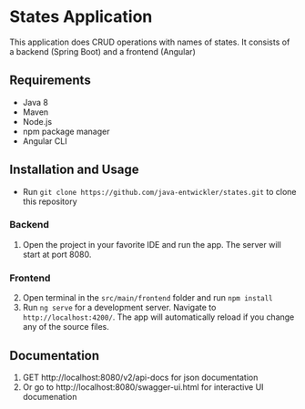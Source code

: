 # States Application

This application does CRUD operations with names of states. It consists of a backend (Spring Boot) and a frontend (Angular) 

## Requirements

* Java 8
* Maven
* Node.js
* npm package manager
* Angular CLI


## Installation and Usage
* Run `git clone https://github.com/java-entwickler/states.git` to clone this repository

### Backend
1. Open the project in your favorite IDE and run the app. The server will start at port 8080.

### Frontend
2. Open terminal in the `src/main/frontend` folder and run `npm install`
2. Run `ng serve` for a development server. Navigate to `http://localhost:4200/`. The app will automatically reload if you change any of the source files.

## Documentation
1. GET http://localhost:8080/v2/api-docs for json documentation
1. Or go to http://localhost:8080/swagger-ui.html for interactive UI documenation
